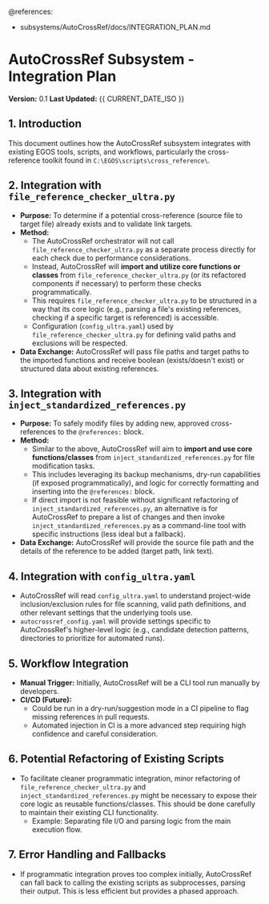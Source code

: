 @references:
  - subsystems/AutoCrossRef/docs/INTEGRATION_PLAN.md

# AutoCrossRef Subsystem - Integration Plan

**Version:** 0.1
**Last Updated:** {{ CURRENT_DATE_ISO }}

## 1. Introduction

This document outlines how the AutoCrossRef subsystem integrates with existing EGOS tools, scripts, and workflows, particularly the cross-reference toolkit found in `C:\EGOS\scripts\cross_reference\`.

## 2. Integration with `file_reference_checker_ultra.py`

- **Purpose:** To determine if a potential cross-reference (source file to target file) already exists and to validate link targets.
- **Method:** 
  - The AutoCrossRef orchestrator will not call `file_reference_checker_ultra.py` as a separate process directly for each check due to performance considerations.
  - Instead, AutoCrossRef will **import and utilize core functions or classes** from `file_reference_checker_ultra.py` (or its refactored components if necessary) to perform these checks programmatically.
  - This requires `file_reference_checker_ultra.py` to be structured in a way that its core logic (e.g., parsing a file's existing references, checking if a specific target is referenced) is accessible.
  - Configuration (`config_ultra.yaml`) used by `file_reference_checker_ultra.py` for defining valid paths and exclusions will be respected.
- **Data Exchange:** AutoCrossRef will pass file paths and target paths to the imported functions and receive boolean (exists/doesn't exist) or structured data about existing references.

## 3. Integration with `inject_standardized_references.py`

- **Purpose:** To safely modify files by adding new, approved cross-references to the `@references:` block.
- **Method:**
  - Similar to the above, AutoCrossRef will aim to **import and use core functions/classes** from `inject_standardized_references.py` for file modification tasks.
  - This includes leveraging its backup mechanisms, dry-run capabilities (if exposed programmatically), and logic for correctly formatting and inserting into the `@references:` block.
  - If direct import is not feasible without significant refactoring of `inject_standardized_references.py`, an alternative is for AutoCrossRef to prepare a list of changes and then invoke `inject_standardized_references.py` as a command-line tool with specific instructions (less ideal but a fallback).
- **Data Exchange:** AutoCrossRef will provide the source file path and the details of the reference to be added (target path, link text).

## 4. Integration with `config_ultra.yaml`

- AutoCrossRef will read `config_ultra.yaml` to understand project-wide inclusion/exclusion rules for file scanning, valid path definitions, and other relevant settings that the underlying tools use.
- `autocrossref_config.yaml` will provide settings specific to AutoCrossRef's higher-level logic (e.g., candidate detection patterns, directories to prioritize for automated runs).

## 5. Workflow Integration

- **Manual Trigger:** Initially, AutoCrossRef will be a CLI tool run manually by developers.
- **CI/CD (Future):**
  - Could be run in a dry-run/suggestion mode in a CI pipeline to flag missing references in pull requests.
  - Automated injection in CI is a more advanced step requiring high confidence and careful consideration.

## 6. Potential Refactoring of Existing Scripts

- To facilitate cleaner programmatic integration, minor refactoring of `file_reference_checker_ultra.py` and `inject_standardized_references.py` might be necessary to expose their core logic as reusable functions/classes. This should be done carefully to maintain their existing CLI functionality.
  - Example: Separating file I/O and parsing logic from the main execution flow.

## 7. Error Handling and Fallbacks

- If programmatic integration proves too complex initially, AutoCrossRef can fall back to calling the existing scripts as subprocesses, parsing their output. This is less efficient but provides a phased approach.